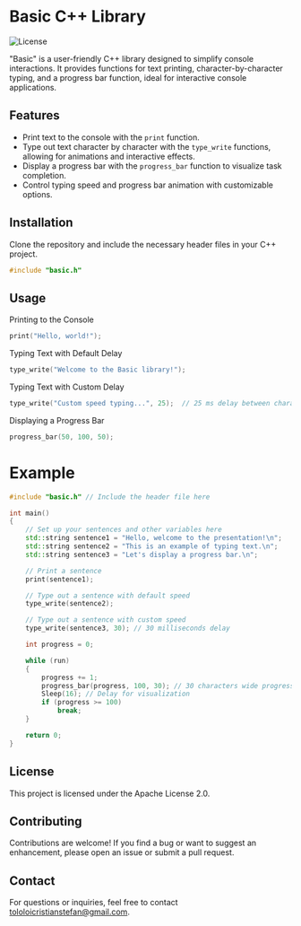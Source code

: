 # Basic C++ Library

![License](https://img.shields.io/badge/license-Apache%202.0-blue.svg)

"Basic" is a user-friendly C++ library designed to simplify console interactions. It provides functions for text printing, character-by-character typing, and a progress bar function, ideal for interactive console applications.

## Features

- Print text to the console with the `print` function.
- Type out text character by character with the `type_write` functions, allowing for animations and interactive effects.
- Display a progress bar with the `progress_bar` function to visualize task completion.
- Control typing speed and progress bar animation with customizable options.

## Installation

Clone the repository and include the necessary header files in your C++ project.

```cpp
#include "basic.h"
```

## Usage

Printing to the Console
```cpp
print("Hello, world!");
```

Typing Text with Default Delay
```cpp
type_write("Welcome to the Basic library!");
```

Typing Text with Custom Delay
```cpp
type_write("Custom speed typing...", 25);  // 25 ms delay between characters
```

Displaying a Progress Bar
```cpp
progress_bar(50, 100, 50);
```

# Example
```cpp
#include "basic.h" // Include the header file here

int main()
{
    // Set up your sentences and other variables here
    std::string sentence1 = "Hello, welcome to the presentation!\n";
    std::string sentence2 = "This is an example of typing text.\n";
    std::string sentence3 = "Let's display a progress bar.\n";

    // Print a sentence
    print(sentence1);

    // Type out a sentence with default speed
    type_write(sentence2);

    // Type out a sentence with custom speed
    type_write(sentence3, 30); // 30 milliseconds delay

    int progress = 0;

    while (run)
    {
        progress += 1;
        progress_bar(progress, 100, 30); // 30 characters wide progress bar
        Sleep(16); // Delay for visualization
        if (progress >= 100)
            break;
    }

    return 0;
}
```

## License
This project is licensed under the Apache License 2.0.

## Contributing
Contributions are welcome! If you find a bug or want to suggest an enhancement, please open an issue or submit a pull request.

## Contact
For questions or inquiries, feel free to contact tololoicristianstefan@gmail.com.
